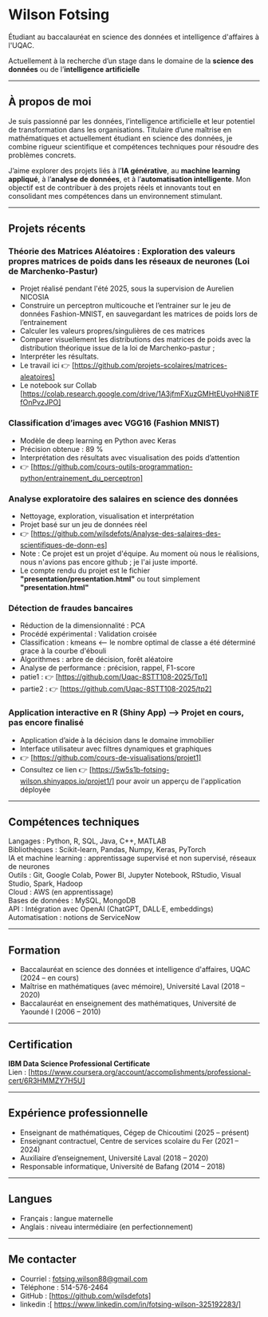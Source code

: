 # Wilson Fotsing

Étudiant au baccalauréat en science des données et intelligence d'affaires à l'UQAC.  
  
Actuellement à la recherche d’un stage  dans le domaine de la **science des données** ou de l’**intelligence artificielle**

---

## À propos de moi

Je suis passionné par les données, l’intelligence artificielle et leur potentiel de transformation dans les organisations. Titulaire d’une maîtrise en mathématiques et actuellement étudiant en science des données, je combine rigueur scientifique et compétences techniques pour résoudre des problèmes concrets.

J’aime explorer des projets liés à l’**IA générative**, au **machine learning appliqué**, à l’**analyse de données**, et à l’**automatisation intelligente**. Mon objectif est de contribuer à des projets réels et innovants tout en consolidant mes compétences dans un environnement stimulant.

---

## Projets récents

### Théorie des Matrices Aléatoires : Exploration des valeurs propres matrices de poids dans les réseaux de neurones (Loi de Marchenko-Pastur)
- Projet réalisé pendant l'été 2025, sous la supervision de Aurelien NICOSIA
- Construire un perceptron multicouche et l’entrainer sur le jeu de données Fashion-MNIST, en sauvegardant les matrices de poids lors de l’entrainement
- Calculer les valeurs propres/singulières de ces matrices
- Comparer visuellement les distributions des matrices de poids avec la distribution théorique issue de la loi de Marchenko-pastur ;
- Interpréter les résultats.
- Le travail ici 👉 [https://github.com/projets-scolaires/matrices-aleatoires]
- Le notebook sur Collab [https://colab.research.google.com/drive/1A3jfmFXuzGMHtEUyoHNi8TFfOnPvzJPO]

  
### Classification d’images avec VGG16 (Fashion MNIST) 
- Modèle de deep learning en Python avec Keras
- Précision obtenue : 89 %
- Interprétation des résultats avec visualisation des poids d’attention
- 👉 [https://github.com/cours-outils-programmation-python/entrainement_du_perceptron]

### Analyse exploratoire des salaires en science des données
- Nettoyage, exploration, visualisation et interprétation
- Projet basé sur un jeu de données réel
- 👉 [https://github.com/wilsdefots/Analyse-des-salaires-des-scientifiques-de-donn-es]
- Note : Ce projet est un projet d'équipe. Au moment où nous le réalisions, nous n'avions pas encore github ; je l'ai juste importé.
- Le compte rendu du projet est le fichier **"presentation/presentation.html"** ou tout simplement  **"presentation.html"**

### Détection de fraudes bancaires 
- Réduction de la dimensionnalité : PCA
- Procédé expérimental : Validation croisée
- Classification : kmeans <-- le nombre optimal de classe a été déterminé grace à la courbe d'ébouli
- Algorithmes : arbre de décision, forêt aléatoire 
- Analyse de performance : précision, rappel, F1-score
- patie1 :   👉 [https://github.com/Uqac-8STT108-2025/Tp1]
- partie2 :  👉  [https://github.com/Uqac-8STT108-2025/tp2]

### Application interactive en R (Shiny App) --> Projet en cours, pas encore finalisé 
- Application d’aide à la décision dans le domaine immobilier
- Interface utilisateur avec filtres dynamiques et graphiques
- 👉 [https://github.com/cours-de-visualisations/projet1]
- Consultez ce lien 👉 [https://5w5s1b-fotsing-wilson.shinyapps.io/projet1/] pour avoir un apperçu de l'application déployée

---

## Compétences techniques

Langages : Python, R, SQL, Java, C++, MATLAB  
Bibliothèques : Scikit-learn, Pandas, Numpy, Keras, PyTorch  
IA et machine learning : apprentissage supervisé et non supervisé, réseaux de neurones  
Outils : Git, Google Colab, Power BI, Jupyter Notebook, RStudio, Visual Studio, Spark, Hadoop  
Cloud : AWS (en apprentissage)  
Bases de données : MySQL, MongoDB  
API : Intégration avec OpenAI (ChatGPT, DALL·E, embeddings)  
Automatisation : notions de ServiceNow

---

## Formation

- Baccalauréat en science des données et intelligence d'affaires, UQAC (2024 – en cours)  
- Maîtrise en mathématiques (avec mémoire), Université Laval (2018 – 2020)  
- Baccalauréat en enseignement des mathématiques, Université de Yaoundé I (2006 – 2010)

---

## Certification

**IBM Data Science Professional Certificate**  
Lien : [https://www.coursera.org/account/accomplishments/professional-cert/6R3HMMZY7H5U]

---

## Expérience professionnelle

- Enseignant de mathématiques, Cégep de Chicoutimi (2025 – présent)  
- Enseignant contractuel, Centre de services scolaire du Fer (2021 – 2024)  
- Auxiliaire d’enseignement, Université Laval (2018 – 2020)  
- Responsable informatique, Université de Bafang (2014 – 2018)

---

## Langues

- Français : langue maternelle  
- Anglais : niveau intermédiaire (en perfectionnement)

---

## Me contacter

- Courriel : fotsing.wilson88@gmail.com  
- Téléphone : 514-576-2464  
- GitHub : [https://github.com/wilsdefots]
- linkedin :[ https://www.linkedin.com/in/fotsing-wilson-325192283/]

